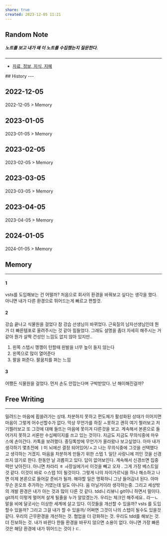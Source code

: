 ```yaml
---
share: true
created: 2023-12-05 11:21
---
```


## Random Note
##### 노트를 보고 내가 왜 이 노트를 수집했는지 질문한다.
---
<p><span><ul>
<li><a data-tooltip-position="top" aria-label="Infinity Drawer/자료, 정보, 지식, 지혜.md" data-href="Infinity Drawer/자료, 정보, 지식, 지혜.md" href="Infinity Drawer/자료, 정보, 지식, 지혜.md" class="internal-link" target="_blank" rel="noopener">자료, 정보, 지식, 지혜</a></li>
</ul></span></p>
## History
---
<h2><span><p>2022-12-05</p></span></h2><p><span><p><span alt="2022-12-05 > Memory" src="2022-12-05#Memory" class="internal-embed">2022-12-05 &gt; Memory</span></p></span></p><h2><span><p>2023-01-05</p></span></h2><p><span><p><span alt="2023-01-05 > Memory" src="2023-01-05#Memory" class="internal-embed">2023-01-05 &gt; Memory</span></p></span></p><h2><span><p>2023-02-05</p></span></h2><p><span><p><span alt="2023-02-05 > Memory" src="2023-02-05#Memory" class="internal-embed">2023-02-05 &gt; Memory</span></p></span></p><h2><span><p>2023-03-05</p></span></h2><p><span><p><span alt="2023-03-05 > Memory" src="2023-03-05#Memory" class="internal-embed">2023-03-05 &gt; Memory</span></p></span></p><h2><span><p>2023-04-05</p></span></h2><p><span><p><span alt="2023-04-05 > Memory" src="2023-04-05#Memory" class="internal-embed">2023-04-05 &gt; Memory</span></p></span></p><h2><span><p>2024-01-05</p></span></h2><p><span><p><span alt="2024-01-05 > Memory" src="2024-01-05#Memory" class="internal-embed">2024-01-05 &gt; Memory</span></p></span></p>


## Memory
---
#### 1
vsts를 도입해보는 건 어떨까?
처음으로 회사의 환경을 바꿔보고 싶다는 생각을 했다.
아니면 내가 다른 환경으로 뛰어드는게 빠르고 편할것.

#### 2
강습 끝나고 식물원을 걸었다
참 강습 선생님이 바뀌었다.
근육질의 남자선생님인데 뭔가 더 빠른템포로 올려주시는 것 같아 힘들었다.
그래도 설명을 좀더 자세히 해주시는 거 같아
뭔가 살짝 건성인 느낌도 없지 않아 있지만..
1. 왼쪽 스텝시 깽깽이 턴할때 왼발을 너무 높이 들지 않는다  
2. 왼쪽으로 많이 열어준다  
3. 팔을 펴준다. 팔꿈치를 펴는 느낌

#### 3
어쨌든 식물원을 걸었다.
먼저 손도 안잡는다며 구박받았다.
난 해이해진걸까?


## Free Writing
---
밀려드는 마음에 휩쓸려가는 상태. 차분하지 못하고 편도체가 활성화된 상태가 이어지면 마음이 그렇게 어수선할수가 없다. 막상 무언가를 하짇 ㅗ못하고 괜히 여기 찔러보고 저기찔러보고 또 그것에 대해 들뜨는 마음에 못이겨 다른것을 보고. 계속해서 본론으로 들어가지 못하고 서론만 수십페이지를 쓰고 있는 것이다.
지금도 지금도 무의식중에 마우스에 손이간다. 카톡을 보려했다. 중딩톡방에 무언가가 올라왔나 보고싶었다. 아마 내가 생각하기 몇초전에 ㅣ미 뇌에선 결정 되어있어/ㅅ고 나는 무의식중에 그것을 선택했다고 생각하는 거겠지.
마음을 차분하게 만들기 위한 스텝 1.
일단 사랑니에 끼인 것을 신경쓰지 않기로 한다. 한동안 날 괴롭히고 있다. 답이 없어보인다. 계속해서 신경쓰면 집중력만 낮아진다. 아니면 차라리 ㅎ ㅘ장실에가서 이것을 빼고 오자 . 그게 가장 베스트일 것 같다. 이것이 바로 ㅇ스텝 1이 될것이다.
그렇게 나의 자이가르닉을 하나 해소하고 나면  이제 본론으로 들어갈 준비가 될까. 
해야할 일은 명확하니 그냥 들어감녀 된다. 아마 무슨 온오프 추가하는 거였는데 일도 아니다. 
음 아닐거이라 생각하는중. 그리고 세상밖의 개발 환경은 내가 아는 것과 많이 다른 것 같다.  tdd니 리뷰니 git이니 하면서 말이다. git까지 이렇게 멀어져 살게 될줄을 누가 알았겠는가. 우리는 체크인 해주세요.. 라ㅡㄴ 말을 비에 달곳사는 이상한 세계에 살고 있다. 이것들을 개선할 수 있을까? vsts 를 도입할수 있을까? 그리고 그걸 내가 할 수 있을까/ 
어쩌면 그것이 나의 스텝이 될수도 있을것 같다. 우리의 근무환경을 개선하는 것. 협업을 더 강화하는 것. 우리도 tdd를 해보는 것. 더 진보하는 것. 내가 바뀐다 한들 환경을 바꾸지 않으면 소용이 없다. 
아니면 가장 빠른 것은 해당 환경에 내가 뛰어드는 것이ㅏㄷ.